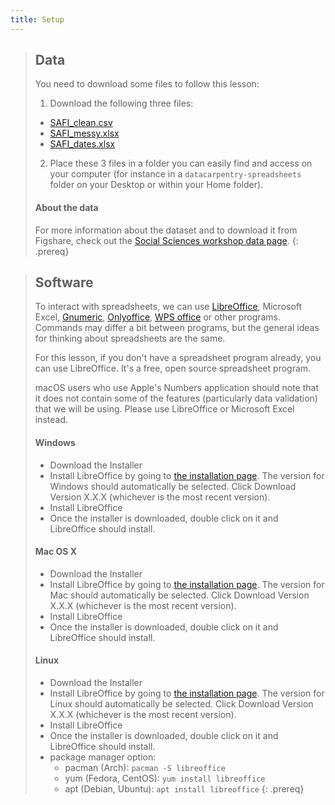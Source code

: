 ```yaml
---
title: Setup
---
```


> ## Data
>
> You need to download some files to follow this lesson:
>
> 1. Download the following three files:
>   * [SAFI_clean.csv](https://ndownloader.figshare.com/files/11492171)
>   * [SAFI_messy.xlsx](https://ndownloader.figshare.com/files/11502824)
>   * [SAFI_dates.xlsx](https://ndownloader.figshare.com/files/11502827)
>
> 2. Place these 3 files in a folder you can easily find and access on your
> computer (for instance in a `datacarpentry-spreadsheets` folder on your
> Desktop or within your Home folder).
>
> #### About the data
>
> For more information about the dataset and to
> download it from Figshare, check out the [Social Sciences workshop data
> page](http://www.datacarpentry.org/socialsci-workshop/data).
{: .prereq}

> ## Software
>
> To interact with spreadsheets, we can use [LibreOffice](https://www.libreoffice.org/), 
> Microsoft Excel, [Gnumeric](http://www.gnumeric.org/), 
> [Onlyoffice](https://www.onlyoffice.com/), [WPS office](https://www.wps.com/) 
> or other programs. Commands may differ a bit between programs, but
> the general ideas for thinking about spreadsheets are the same.
>
> For this lesson, if you don't have a spreadsheet program already, you can use
> LibreOffice. It's a free, open source spreadsheet program.
>
> macOS users who use Apple's Numbers application should note that it does not
> contain some of the features (particularly data validation) that we will
> be using. Please use LibreOffice or Microsoft Excel instead.
>
> #### Windows
>
> - Download the Installer
> - Install LibreOffice by going to [the installation
>   page](https://www.libreoffice.org/download/libreoffice-fresh/). The version
>   for Windows should automatically be selected. Click Download Version X.X.X
>   (whichever is the most recent version).
> - Install LibreOffice
> - Once the installer is downloaded, double click on it and LibreOffice should
>   install.
>
> #### Mac OS X
>
> - Download the Installer
>  - Install LibreOffice by going to [the installation
>    page](https://www.libreoffice.org/download/libreoffice-fresh/). The version
>    for Mac should automatically be selected. Click Download Version X.X.X
>    (whichever is the most recent version).
> - Install LibreOffice
> - Once the installer is downloaded, double click on it and LibreOffice should
>   install.
>
> #### Linux
>
> - Download the Installer
> - Install LibreOffice by going to [the installation
>   page](https://www.libreoffice.org/download/libreoffice-fresh/). The version
>   for Linux should automatically be selected. Click Download Version X.X.X
>   (whichever is the most recent version).
> - Install LibreOffice
> - Once the installer is downloaded, double click on it and LibreOffice should
>   install.
> - package manager option:
>   - pacman (Arch): `pacman -S libreoffice`
>   - yum (Fedora, CentOS): `yum install libreoffice`
>   - apt (Debian, Ubuntu): `apt install libreoffice`
{: .prereq}
